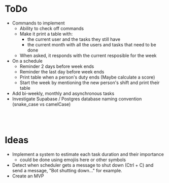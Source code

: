 # ToDo
 - Commands to implement
   - Ability to check off commands
   - Make it print a table with:
     - the current user and the tasks they still have
     - the current month with all the users and tasks that need to be done
   - When asked, it responds with the current resposible for the week
 - On a schedule
   - Reminder 2 days before week ends
   - Reminder the last day before week ends
   - Print table when a person's duty ends (Maybe calculate a score)
   - Start the week by mentioning the new person's shift and print their table
 - Add bi-weekly, monthly and asynchronous tasks
 - Investigate Supabase / Postgres database naming convention (snake_case vs camelCase)

<br></br>
# Ideas
 - Implement a system to estimate each task duration and their importance
   - could be done using emojiis here or other symbols
 - Detect when scheduler gets a message to shut down (Ctrl + C) and send a message, "Bot shutting down..." for example.
 - Create an MVP
